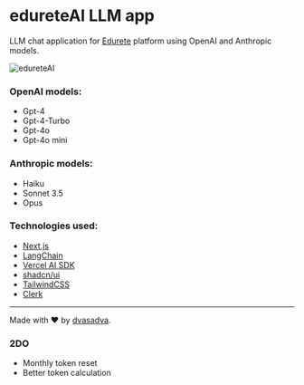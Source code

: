 # edureteAI LLM app

LLM chat application for [Edurete](https://edurete.com) platform using OpenAI and Anthropic models.

![edureteAI](https://github.com/snsa-kscc/edureteAI/assets/51080349/276f1ee0-4ef3-409f-8ee1-413e14ad7a4f)

### OpenAI models:

- Gpt-4
- Gpt-4-Turbo
- Gpt-4o
- Gpt-4o mini

### Anthropic models:

- Haiku
- Sonnet 3.5
- Opus

### Technologies used:

- [Next.js](https://nextjs.org)
- [LangChain](https://langchain.com)
- [Vercel AI SDK](https://sdk.vercel.ai/docs)
- [shadcn/ui](https://ui.shadcn.com/)
- [TailwindCSS](https://tailwindcss.com)
- [Clerk](https://clerk.com)

---

Made with ❤️ by [dvasadva](https://dvasadva.com).

### 2DO

- Monthly token reset
- Better token calculation
